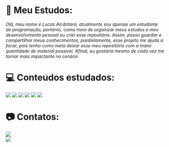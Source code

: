 # 🚀 Meu Estudos:
_Olá, meu nome é Lucas Alcântara, atualmente sou apenas um estudante de programação, portanto, como meio de organizar meus estudos e meu desenvolvimento pessoal eu criei esse repositório. Assim, posso guardar e compartilhar meus conhecimentos, paralelamente, esse projeto me ajuda a focar, pois tenho como meta deixar esse meu repositório com a maior quantidade de material possível. Afinal, eu gostaria mesmo de cada vez me tornar mais impactante no cenário_

# 💻 Conteudos estudados:
<img src="https://img.shields.io/badge/HTML-239120?style=for-the-badge&logo=html5&logoColor=white">
<img src="https://img.shields.io/badge/CSS-239120?&style=for-the-badge&logo=css3&logoColor=white">
<img src="https://img.shields.io/badge/JavaScript-F7DF1E?style=for-the-badge&logo=javascript&logoColor=black">
<img src="https://img.shields.io/badge/Node.js-43853D?style=for-the-badge&logo=node.js&logoColor=white">
<img src="https://img.shields.io/badge/Express.js-404D59?style=for-the-badge">
<img src="	https://img.shields.io/badge/SQLite-07405E?style=for-the-badge&logo=sqlite&logoColor=white">

# 📷 Contatos:

<a href="https://www.instagram.com/lucasalcantaraof/" target="_blank"><img src="https://img.shields.io/badge/-Instagram-%23E4405F?style=for-the-badge&logo=instagram&logoColor=white" target="_blank"></br><a href = "LucasAlencarAlcantara@gmail.com"><img src="https://img.shields.io/badge/Gmail-D14836?style=for-the-badge&logo=gmail&logoColor=white" target="_blank"></a>
